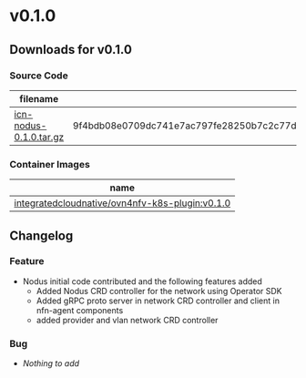 # v0.1.0

## Downloads for v0.1.0

### Source Code

filename | sha512 hash
-------- | -----------
[icn-nodus-0.1.0.tar.gz](https://github.com/akraino-edge-stack/icn-nodus/archive/refs/tags/v0.1.0.tar.gz) | 9f4bdb08e0709dc741e7ac797fe28250b7c2c77dfb3ff1f2bb6bb28abc1abfceecbb38594fb3a8a6b9a98a335763499c621c34e87aff0484649f70db6e697a25

### Container Images

name |
---- |
[integratedcloudnative/ovn4nfv-k8s-plugin:v0.1.0](https://hub.docker.com/r/integratedcloudnative/ovn4nfv-k8s-plugin/tags) |

## Changelog
### Feature

- Nodus initial code contributed and the following features added
  - Added Nodus CRD controller for the network using Operator SDK
  - Added gRPC proto server in network CRD controller and client in nfn-agent components
  - added provider and vlan network CRD controller
  

### Bug

- _Nothing to add_
